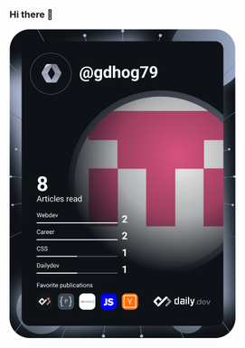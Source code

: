 ### Hi there 👋

<a href="https://app.daily.dev/gdhog79"><img src="https://github.com/gdhog79/gdhog79/blob/main/devcard.svg" width="400" alt="Nathan Sabo's Dev Card"/></a>

<!--
**gdhog79/gdhog79** is a ✨ _special_ ✨ repository because its `README.md` (this file) appears on your GitHub profile.

Here are some ideas to get you started:

- 🔭 I’m currently working on ...
- 🌱 I’m currently learning ...
- 👯 I’m looking to collaborate on ...
- 🤔 I’m looking for help with ...
- 💬 Ask me about ...
- 📫 How to reach me: ...
- 😄 Pronouns: ...
- ⚡ Fun fact: ...
-->
